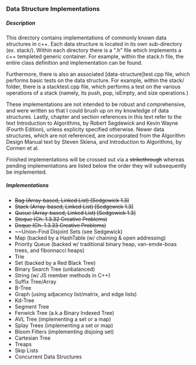 ### Data Structure Implementations

##### Description

This directory contains implementations of commonly known data structures in 
c++. Each data structure is located in its own sub-directory (ex. stack/).
Within each directory there is a ".h" file which implements a c++ templeted 
generic container. For example, within the stack.h file, the entire class 
definition and implementation can be found. 

Furthermore, there is also an associated [data-structure]test.cpp file, which 
performs basic tests on the data structure. For example, within the stack/ 
folder, there is a stacktest.cpp file, which performs a test on the various operations 
of a stack (namely, its push, pop, isEmpty, and size operations.)

These implementations are not intended to be robust and comprehensive, and 
were written so that I could brush up on my knowledge of data structures. Lastly, 
chapter and section references in this text refer to the text Introduction to 
Algorithms, by Robert Segdewick and Kevin Wayne (Fourth Edition), unless 
explicity specified otherwise. Newer data structures, which are not referenced, 
are incorporated from the Algorithm Design Manual text by Steven Skiena, and 
Introduction to Algorithms, by Cormen et al.

Finished implementations will be crossed out via a ~~strikethrough~~ whereas 
pending implementations are listed below the order they will subsequently be 
implemented.

##### Implementations

- ~~Bag (Array-based, Linked List) [Sedgewick 1.3]~~
- ~~Stack (Array-based, Linked List) [Sedgewick 1.3]~~
- ~~Queue (Array-based, Linked List) [Sedgewick 1.3]~~
- ~~Steque (Ch. 1.3.32 Creative Problems)~~
- ~~Deque (Ch. 1.3.33 Creative Problems)~~
- ~~Union-Find Disjoint Sets (see Sedgewick)
- Map (backed by a HashTable (w/ chaining & open addressing)
- Priority Queue (backed w/ traditional binary heap, van-emde-boas trees, and fibonnacci heaps)
- Trie
- Set (backed by a Red Black Tree)
- Binary Search Tree (unbalanced) 
- String (w/ JS member methods in C++)
- Suffix Tree/Array
- B-Tree
- Graph (using adjacency list/matrix, and edge lists)
- Kd-Tree
- Segment Tree
- Fenwick Tree (a.k.a Binary Indexed Tree)
- AVL Tree (implementing a set or a map)
- Splay Trees (implementing a set or map)
- Bloom Filters (implementing disjoing set)
- Cartesian Tree 
- Treaps
- Skip Lists 
- Concurrent Data Structures 
